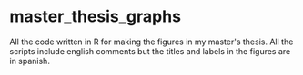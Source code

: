 # master_thesis_graphs
All the code written in R for making the figures in my master's thesis. All the scripts include english comments but the titles and labels in the figures are in spanish. 
